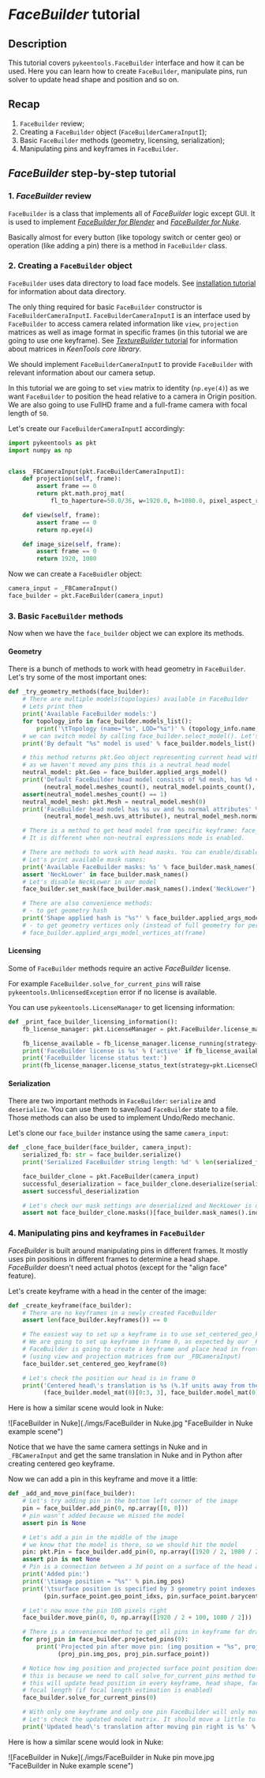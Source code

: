 # *FaceBuilder* tutorial

## Description
This tutorial covers `pykeentools.FaceBuilder` interface and how it can be used.
Here you can learn how to create `FaceBuilder`, manipulate pins, run solver to update head
shape and position and so on.

## Recap
1. `FaceBuilder` review;
2. Creating a `FaceBuilder` object (`FaceBuilderCameraInputI`);
3. Basic `FaceBuilder` methods (geometry, licensing, serialization);
4. Manipulating pins and keyframes in `FaceBuilder`.


## *FaceBuilder* step-by-step tutorial
### 1. *FaceBuilder* review
`FaceBuilder` is a class that implements all of *FaceBuilder* logic except GUI. 
It is used to implement 
[*FaceBuilder for Blender*](https://keentools.io/products/facebuilder-for-blender) and 
[*FaceBuilder for Nuke*](https://keentools.io/products/facebuilder-for-nuke).

Basically almost for every button (like topology switch or center geo) or operation (like adding a pin)
there is a method in `FaceBuilder` class.

### 2. Creating a `FaceBuilder` object
`FaceBuilder` uses data directory to load face models.
See [installation tutorial](./../pykeentools_installation_tutorial/README.md) for information 
about data directory.

The only thing required for basic `FaceBuilder` constructor is `FaceBuilderCameraInputI`.
`FaceBuilderCameraInputI` is an interface used by `FaceBuilder` to access camera related information like
`view`, `projection` matrices as well as image format in specific frames 
(in this tutorial we are going to use one keyframe).
See [*TextureBuilder* tutorial](./../texture_builder_tutorial/README.md) for information 
about matrices in *KeenTools core library*.

We should implement `FaceBuilderCameraInputI` to provide `FaceBuilder` with relevant information 
about our camera setup. 

In this tutorial we are going to set `view` matrix to identity (`np.eye(4)`) as we want `FaceBuilder`
to position the head relative to a camera in Origin position. We are also going to use FullHD frame and a full-frame camera with focal length of `50`.

Let's create our `FaceBuilderCameraInputI` accordingly:
```python
import pykeentools as pkt
import numpy as np


class _FBCameraInput(pkt.FaceBuilderCameraInputI):
    def projection(self, frame):
        assert frame == 0
        return pkt.math.proj_mat(
            fl_to_haperture=50.0/36, w=1920.0, h=1080.0, pixel_aspect_ratio=1.0, near=0.1, far=1000.0)

    def view(self, frame):
        assert frame == 0
        return np.eye(4)

    def image_size(self, frame):
        assert frame == 0
        return 1920, 1080
```

Now we can create a `FaceBuidler` object:
```python
camera_input = _FBCameraInput()
face_builder = pkt.FaceBuilder(camera_input)
```

### 3. Basic `FaceBuilder` methods
Now when we have the `face_builder` object we can explore its methods.

#### Geometry
There is a bunch of methods to work with head geometry in `FaceBuilder`. Let's try some of the most important 
ones:
```python
def _try_geometry_methods(face_builder):
    # There are multiple models(topologies) available in FaceBuilder
    # Lets print them
    print('Available FaceBuilder models:')
    for topology_info in face_builder.models_list():
        print('\tTopology (name="%s", LOD="%s")' % (topology_info.name, topology_info.level_of_detail))
    # we can switch model by calling face_builder.select_model(). Let's stick with the default model for now
    print('By default "%s" model is used' % face_builder.models_list()[face_builder.selected_model()].name)

    # this method returns pkt.Geo object representing current head with current shape applied
    # as we haven't moved any pins this is a neutral head model
    neutral_model: pkt.Geo = face_builder.applied_args_model()
    print('Default FaceBuilder head model consists of %d mesh, has %d vertices and %d faces' %
          (neutral_model.meshes_count(), neutral_model.points_count(), neutral_model.faces_count()))
    assert(neutral_model.meshes_count() == 1)
    neutral_model_mesh: pkt.Mesh = neutral_model.mesh(0)
    print('FaceBuilder head model has %s uv and %s normal attributes' %
          (neutral_model_mesh.uvs_attribute(), neutral_model_mesh.normals_attribute()))

    # There is a method to get head model from specific keyframe: face_builder.applied_args_model_at(frame)
    # It is different when non-neutral expressions mode is enabled.

    # There are methods to work with head masks. You can enable/disable different parts of the model with them
    # Let's print available mask names:
    print('Available FaceBuilder masks: %s' % face_builder.mask_names())
    assert 'NeckLower' in face_builder.mask_names()
    # Let's disable NeckLower in our model
    face_builder.set_mask(face_builder.mask_names().index('NeckLower'), False)

    # There are also convenience methods:
    # - to get geometry hash
    print('Shape applied hash is "%s"' % face_builder.applied_args_model_hash())
    # - to get geometry vertices only (instead of full geometry for performance)
    # face_builder.applied_args_model_vertices_at(frame)
```


#### Licensing
Some of `FaceBuilder` methods require an active *FaceBuilder* license.

For example `FaceBuilder.solve_for_current_pins` will raise `pykeentools.UnlicensedException` error if
no license is available.

You can use `pykeentools.LicenseManager` to get licensing information:
```python
def _print_face_builder_licensing_information():
    fb_license_manager: pkt.LicenseManager = pkt.FaceBuilder.license_manager()

    fb_license_available = fb_license_manager.license_running(strategy=pkt.LicenseCheckStrategy.FORCE)
    print('FaceBuilder license is %s' % ('active' if fb_license_available else 'not active'))
    print('FaceBuilder license status text:')
    print(fb_license_manager.license_status_text(strategy=pkt.LicenseCheckStrategy.FORCE).replace('<br />', '\n'))
```


#### Serialization
There are two important methods in `FaceBuilder`: `serialize` and `deserialize`.
You can use them to save/load `FaceBuilder` state to a file.
Those methods can also be used to implement Undo/Redo mechanic.

Let's clone our `face_builder` instance using the same `camera_input`:
```python
def _clone_face_builder(face_builder, camera_input):
    serialized_fb: str = face_builder.serialize()
    print('Serialized FaceBuilder string length: %d' % len(serialized_fb))

    face_builder_clone = pkt.FaceBuilder(camera_input)
    successful_deserialization = face_builder_clone.deserialize(serialized_fb)
    assert successful_deserialization

    # Let's check our mask settings are deserialized and NeckLower is disabled
    assert not face_builder_clone.masks()[face_builder.mask_names().index('NeckLower')]
```


### 4. Manipulating pins and keyframes in `FaceBuilder`
*FaceBuilder* is built around manipulating pins in different frames.
It mostly uses pin positions in different frames to determine a head shape.
*FaceBuilder* doesn't need actual photos (except for the "align face" feature).

Let's create keyframe with a head in the center of the image:
```python
def _create_keyframe(face_builder):
    # There are no keyframes in a newly created FaceBuilder
    assert len(face_builder.keyframes()) == 0

    # The easiest way to set up a keyframe is to use set_centered_geo_keyframe method
    # We are going to set up keyframe in frame 0, as expected by our _FBCameraInput implementation
    # FaceBuilder is going to create a keyframe and place head in front of the camera
    # (using view and projection matrices from our _FBCameraInput)
    face_builder.set_centered_geo_keyframe(0)

    # Let's check the position our head is in frame 0
    print('Centered head\'s translation is %s (%.1f units away from the camera and %.1f up)' %
          (face_builder.model_mat(0)[0:3, 3], face_builder.model_mat(0)[2, 3], face_builder.model_mat(0)[1, 3]))
```
Here is how a similar scene would look in Nuke:

![FaceBuilder in Nuke](./imgs/FaceBuilder in Nuke.jpg "FaceBuilder in Nuke example scene")

Notice that we have the same camera settings in Nuke and in `_FBCameraInput` and get the same translation
in Nuke and in Python after creating centered geo keyframe. 

Now we can add a pin in this keyframe and move it a little:
```python
def _add_and_move_pin(face_builder):
    # Let's try adding pin in the bottom left corner of the image
    pin = face_builder.add_pin(0, np.array([0, 0]))
    # pin wasn't added because we missed the model
    assert pin is None

    # Let's add a pin in the middle of the image
    # we know that the model is there, so we should hit the model
    pin: pkt.Pin = face_builder.add_pin(0, np.array([1920 / 2, 1080 / 2]))
    assert pin is not None
    # Pin is a connection between a 3d point on a surface of the head and a 2d point on the image
    print('Added pin:')
    print('\timage position = "%s"' % pin.img_pos)
    print('\tsurface position is specified by 3 geometry point indexes "%s" and barycentryc coordinates "%s"' %
          (pin.surface_point.geo_point_idxs, pin.surface_point.barycentric_coordinates))

    # Let's now move the pin 100 pixels right
    face_builder.move_pin(0, 0, np.array([1920 / 2 + 100, 1080 / 2]))

    # There is a convenience method to get all pins in keyframe for drawing
    for proj_pin in face_builder.projected_pins(0):
        print('Projected pin after move pin: (img position = "%s", projected surface point position = "%s")' %
              (proj_pin.img_pos, proj_pin.surface_point))

    # Notice how img position and projected surface point position doesn't match
    # this is because we need to call solve_for_current_pins method to run FaceBuilder solver
    # this will update head position in every keyframe, head shape, facial expressions (if enabled),
    # focal length (if focal length estimation is enabled)
    face_builder.solve_for_current_pins(0)

    # With only one keyframe and only one pin FaceBuilder will only move the head around.
    # Let's check the updated model matrix. It should move a little to the right:
    print('Updated head\'s translation after moving pin right is %s' % face_builder.model_mat(0)[0:3, 3])
```

Here is how a similar scene would look in Nuke:

![FaceBuilder in Nuke](./imgs/FaceBuilder in Nuke pin move.jpg "FaceBuilder in Nuke example scene")
